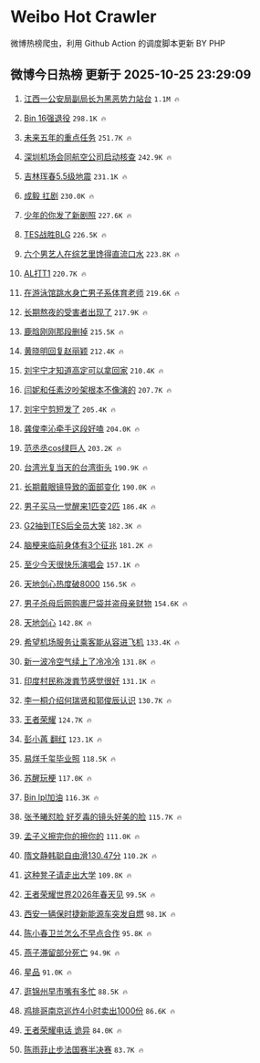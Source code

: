 # Weibo Hot Crawler 



微博热榜爬虫，利用 Github Action 的调度脚本更新 BY PHP 


## 微博今日热榜 更新于 2025-10-25 23:29:09 
1. [江西一公安局副局长为黑恶势力站台](https://s.weibo.com/weibo?q=%23%E6%B1%9F%E8%A5%BF%E4%B8%80%E5%85%AC%E5%AE%89%E5%B1%80%E5%89%AF%E5%B1%80%E9%95%BF%E4%B8%BA%E9%BB%91%E6%81%B6%E5%8A%BF%E5%8A%9B%E7%AB%99%E5%8F%B0%23&t=31&band_rank=1&Refer=top) `1.1M 🔥` 

1. [Bin 16强退役](https://s.weibo.com/weibo?q=Bin%2016%E5%BC%BA%E9%80%80%E5%BD%B9&t=31&band_rank=2&Refer=top) `298.1K 🔥` 

1. [未来五年的重点任务](https://s.weibo.com/weibo?q=%23%E6%9C%AA%E6%9D%A5%E4%BA%94%E5%B9%B4%E7%9A%84%E9%87%8D%E7%82%B9%E4%BB%BB%E5%8A%A1%23&t=31&band_rank=3&Refer=top) `251.7K 🔥` 

1. [深圳机场会同航空公司启动核查](https://s.weibo.com/weibo?q=%23%E6%B7%B1%E5%9C%B3%E6%9C%BA%E5%9C%BA%E4%BC%9A%E5%90%8C%E8%88%AA%E7%A9%BA%E5%85%AC%E5%8F%B8%E5%90%AF%E5%8A%A8%E6%A0%B8%E6%9F%A5%23&t=31&band_rank=4&Refer=top) `242.9K 🔥` 

1. [吉林珲春5.5级地震](https://s.weibo.com/weibo?q=%23%E5%90%89%E6%9E%97%E7%8F%B2%E6%98%A55.5%E7%BA%A7%E5%9C%B0%E9%9C%87%23&t=31&band_rank=5&Refer=top) `231.1K 🔥` 

1. [成毅 扛剧](https://s.weibo.com/weibo?q=%E6%88%90%E6%AF%85%20%E6%89%9B%E5%89%A7&t=31&band_rank=6&Refer=top) `230.0K 🔥` 

1. [少年的你发了新剧照](https://s.weibo.com/weibo?q=%E5%B0%91%E5%B9%B4%E7%9A%84%E4%BD%A0%E5%8F%91%E4%BA%86%E6%96%B0%E5%89%A7%E7%85%A7&t=31&band_rank=7&Refer=top) `227.6K 🔥` 

1. [TES战胜BLG](https://s.weibo.com/weibo?q=TES%E6%88%98%E8%83%9CBLG&t=31&band_rank=8&Refer=top) `226.5K 🔥` 

1. [六个男艺人在综艺里馋得直流口水](https://s.weibo.com/weibo?q=%E5%85%AD%E4%B8%AA%E7%94%B7%E8%89%BA%E4%BA%BA%E5%9C%A8%E7%BB%BC%E8%89%BA%E9%87%8C%E9%A6%8B%E5%BE%97%E7%9B%B4%E6%B5%81%E5%8F%A3%E6%B0%B4&t=31&band_rank=9&Refer=top) `223.8K 🔥` 

1. [AL打T1](https://s.weibo.com/weibo?q=AL%E6%89%93T1&t=31&band_rank=10&Refer=top) `220.7K 🔥` 

1. [在游泳馆跳水身亡男子系体育老师](https://s.weibo.com/weibo?q=%23%E5%9C%A8%E6%B8%B8%E6%B3%B3%E9%A6%86%E8%B7%B3%E6%B0%B4%E8%BA%AB%E4%BA%A1%E7%94%B7%E5%AD%90%E7%B3%BB%E4%BD%93%E8%82%B2%E8%80%81%E5%B8%88%23&t=31&band_rank=11&Refer=top) `219.6K 🔥` 

1. [长期熬夜的受害者出现了](https://s.weibo.com/weibo?q=%E9%95%BF%E6%9C%9F%E7%86%AC%E5%A4%9C%E7%9A%84%E5%8F%97%E5%AE%B3%E8%80%85%E5%87%BA%E7%8E%B0%E4%BA%86&t=31&band_rank=12&Refer=top) `217.9K 🔥` 

1. [鹿晗刚刚那段删掉](https://s.weibo.com/weibo?q=%E9%B9%BF%E6%99%97%E5%88%9A%E5%88%9A%E9%82%A3%E6%AE%B5%E5%88%A0%E6%8E%89&t=31&band_rank=13&Refer=top) `215.5K 🔥` 

1. [黄晓明回复赵丽颖](https://s.weibo.com/weibo?q=%E9%BB%84%E6%99%93%E6%98%8E%E5%9B%9E%E5%A4%8D%E8%B5%B5%E4%B8%BD%E9%A2%96&t=31&band_rank=14&Refer=top) `212.4K 🔥` 

1. [刘宇宁才知道高定可以拿回家](https://s.weibo.com/weibo?q=%E5%88%98%E5%AE%87%E5%AE%81%E6%89%8D%E7%9F%A5%E9%81%93%E9%AB%98%E5%AE%9A%E5%8F%AF%E4%BB%A5%E6%8B%BF%E5%9B%9E%E5%AE%B6&t=31&band_rank=15&Refer=top) `210.4K 🔥` 

1. [闫妮和任素汐吵架根本不像演的](https://s.weibo.com/weibo?q=%E9%97%AB%E5%A6%AE%E5%92%8C%E4%BB%BB%E7%B4%A0%E6%B1%90%E5%90%B5%E6%9E%B6%E6%A0%B9%E6%9C%AC%E4%B8%8D%E5%83%8F%E6%BC%94%E7%9A%84&t=31&band_rank=16&Refer=top) `207.7K 🔥` 

1. [刘宇宁剪短发了](https://s.weibo.com/weibo?q=%E5%88%98%E5%AE%87%E5%AE%81%E5%89%AA%E7%9F%AD%E5%8F%91%E4%BA%86&t=31&band_rank=17&Refer=top) `205.4K 🔥` 

1. [龚俊李沁牵手这段好嗑](https://s.weibo.com/weibo?q=%E9%BE%9A%E4%BF%8A%E6%9D%8E%E6%B2%81%E7%89%B5%E6%89%8B%E8%BF%99%E6%AE%B5%E5%A5%BD%E5%97%91&t=31&band_rank=18&Refer=top) `204.0K 🔥` 

1. [范丞丞cos绿巨人](https://s.weibo.com/weibo?q=%23%E8%8C%83%E4%B8%9E%E4%B8%9Ecos%E7%BB%BF%E5%B7%A8%E4%BA%BA%23&t=31&band_rank=19&Refer=top) `203.2K 🔥` 

1. [台湾光复当天的台湾街头](https://s.weibo.com/weibo?q=%23%E5%8F%B0%E6%B9%BE%E5%85%89%E5%A4%8D%E5%BD%93%E5%A4%A9%E7%9A%84%E5%8F%B0%E6%B9%BE%E8%A1%97%E5%A4%B4%23&t=31&band_rank=20&Refer=top) `190.9K 🔥` 

1. [长期戴眼镜导致的面部变化](https://s.weibo.com/weibo?q=%E9%95%BF%E6%9C%9F%E6%88%B4%E7%9C%BC%E9%95%9C%E5%AF%BC%E8%87%B4%E7%9A%84%E9%9D%A2%E9%83%A8%E5%8F%98%E5%8C%96&t=31&band_rank=21&Refer=top) `190.0K 🔥` 

1. [男子买马一觉醒来1匹变2匹](https://s.weibo.com/weibo?q=%23%E7%94%B7%E5%AD%90%E4%B9%B0%E9%A9%AC%E4%B8%80%E8%A7%89%E9%86%92%E6%9D%A51%E5%8C%B9%E5%8F%982%E5%8C%B9%23&t=31&band_rank=22&Refer=top) `186.4K 🔥` 

1. [G2抽到TES后全员大笑](https://s.weibo.com/weibo?q=G2%E6%8A%BD%E5%88%B0TES%E5%90%8E%E5%85%A8%E5%91%98%E5%A4%A7%E7%AC%91&t=31&band_rank=23&Refer=top) `182.3K 🔥` 

1. [脑梗来临前身体有3个征兆](https://s.weibo.com/weibo?q=%23%E8%84%91%E6%A2%97%E6%9D%A5%E4%B8%B4%E5%89%8D%E8%BA%AB%E4%BD%93%E6%9C%893%E4%B8%AA%E5%BE%81%E5%85%86%23&t=31&band_rank=24&Refer=top) `181.2K 🔥` 

1. [至少今天很快乐演唱会](https://s.weibo.com/weibo?q=%E8%87%B3%E5%B0%91%E4%BB%8A%E5%A4%A9%E5%BE%88%E5%BF%AB%E4%B9%90%E6%BC%94%E5%94%B1%E4%BC%9A&t=31&band_rank=25&Refer=top) `157.1K 🔥` 

1. [天地剑心热度破8000](https://s.weibo.com/weibo?q=%23%E5%A4%A9%E5%9C%B0%E5%89%91%E5%BF%83%E7%83%AD%E5%BA%A6%E7%A0%B48000%23&t=31&band_rank=26&Refer=top) `156.5K 🔥` 

1. [男子杀母后网购裹尸袋并盗母亲财物](https://s.weibo.com/weibo?q=%23%E7%94%B7%E5%AD%90%E6%9D%80%E6%AF%8D%E5%90%8E%E7%BD%91%E8%B4%AD%E8%A3%B9%E5%B0%B8%E8%A2%8B%E5%B9%B6%E7%9B%97%E6%AF%8D%E4%BA%B2%E8%B4%A2%E7%89%A9%23&t=31&band_rank=27&Refer=top) `154.6K 🔥` 

1. [天地剑心](https://s.weibo.com/weibo?q=%E5%A4%A9%E5%9C%B0%E5%89%91%E5%BF%83&t=31&band_rank=28&Refer=top) `142.8K 🔥` 

1. [希望机场服务让乘客能从容进飞机](https://s.weibo.com/weibo?q=%23%E5%B8%8C%E6%9C%9B%E6%9C%BA%E5%9C%BA%E6%9C%8D%E5%8A%A1%E8%AE%A9%E4%B9%98%E5%AE%A2%E8%83%BD%E4%BB%8E%E5%AE%B9%E8%BF%9B%E9%A3%9E%E6%9C%BA%23&t=31&band_rank=29&Refer=top) `133.4K 🔥` 

1. [新一波冷空气续上了冷冷冷](https://s.weibo.com/weibo?q=%23%E6%96%B0%E4%B8%80%E6%B3%A2%E5%86%B7%E7%A9%BA%E6%B0%94%E7%BB%AD%E4%B8%8A%E4%BA%86%E5%86%B7%E5%86%B7%E5%86%B7%23&t=31&band_rank=30&Refer=top) `131.8K 🔥` 

1. [印度村民称泼粪节感觉很好](https://s.weibo.com/weibo?q=%23%E5%8D%B0%E5%BA%A6%E6%9D%91%E6%B0%91%E7%A7%B0%E6%B3%BC%E7%B2%AA%E8%8A%82%E6%84%9F%E8%A7%89%E5%BE%88%E5%A5%BD%23&t=31&band_rank=31&Refer=top) `131.1K 🔥` 

1. [李一桐介绍何瑞贤和郭俊辰认识](https://s.weibo.com/weibo?q=%E6%9D%8E%E4%B8%80%E6%A1%90%E4%BB%8B%E7%BB%8D%E4%BD%95%E7%91%9E%E8%B4%A4%E5%92%8C%E9%83%AD%E4%BF%8A%E8%BE%B0%E8%AE%A4%E8%AF%86&t=31&band_rank=32&Refer=top) `130.7K 🔥` 

1. [王者荣耀](https://s.weibo.com/weibo?q=%E7%8E%8B%E8%80%85%E8%8D%A3%E8%80%80&t=31&band_rank=33&Refer=top) `124.7K 🔥` 

1. [彭小苒 翻红](https://s.weibo.com/weibo?q=%E5%BD%AD%E5%B0%8F%E8%8B%92%20%E7%BF%BB%E7%BA%A2&t=31&band_rank=34&Refer=top) `123.1K 🔥` 

1. [易烊千玺毕业照](https://s.weibo.com/weibo?q=%E6%98%93%E7%83%8A%E5%8D%83%E7%8E%BA%E6%AF%95%E4%B8%9A%E7%85%A7&t=31&band_rank=35&Refer=top) `118.5K 🔥` 

1. [苏醒玩梗](https://s.weibo.com/weibo?q=%E8%8B%8F%E9%86%92%E7%8E%A9%E6%A2%97&t=31&band_rank=36&Refer=top) `117.0K 🔥` 

1. [Bin lpl加油](https://s.weibo.com/weibo?q=Bin%20lpl%E5%8A%A0%E6%B2%B9&t=31&band_rank=37&Refer=top) `116.3K 🔥` 

1. [张予曦怼脸 好歹毒的镜头好美的脸](https://s.weibo.com/weibo?q=%E5%BC%A0%E4%BA%88%E6%9B%A6%E6%80%BC%E8%84%B8%20%E5%A5%BD%E6%AD%B9%E6%AF%92%E7%9A%84%E9%95%9C%E5%A4%B4%E5%A5%BD%E7%BE%8E%E7%9A%84%E8%84%B8&t=31&band_rank=38&Refer=top) `115.7K 🔥` 

1. [孟子义擦完你的擦你的](https://s.weibo.com/weibo?q=%23%E5%AD%9F%E5%AD%90%E4%B9%89%E6%93%A6%E5%AE%8C%E4%BD%A0%E7%9A%84%E6%93%A6%E4%BD%A0%E7%9A%84%23&t=31&band_rank=39&Refer=top) `111.0K 🔥` 

1. [隋文静韩聪自由滑130.47分](https://s.weibo.com/weibo?q=%23%E9%9A%8B%E6%96%87%E9%9D%99%E9%9F%A9%E8%81%AA%E8%87%AA%E7%94%B1%E6%BB%91130.47%E5%88%86%23&t=31&band_rank=40&Refer=top) `110.2K 🔥` 

1. [这种凳子请走出大学](https://s.weibo.com/weibo?q=%E8%BF%99%E7%A7%8D%E5%87%B3%E5%AD%90%E8%AF%B7%E8%B5%B0%E5%87%BA%E5%A4%A7%E5%AD%A6&t=31&band_rank=41&Refer=top) `109.8K 🔥` 

1. [王者荣耀世界2026年春天见](https://s.weibo.com/weibo?q=%23%E7%8E%8B%E8%80%85%E8%8D%A3%E8%80%80%E4%B8%96%E7%95%8C2026%E5%B9%B4%E6%98%A5%E5%A4%A9%E8%A7%81%23&t=31&band_rank=42&Refer=top) `99.5K 🔥` 

1. [西安一辆保时捷新能源车突发自燃](https://s.weibo.com/weibo?q=%23%E8%A5%BF%E5%AE%89%E4%B8%80%E8%BE%86%E4%BF%9D%E6%97%B6%E6%8D%B7%E6%96%B0%E8%83%BD%E6%BA%90%E8%BD%A6%E7%AA%81%E5%8F%91%E8%87%AA%E7%87%83%23&t=31&band_rank=43&Refer=top) `98.1K 🔥` 

1. [陈小春卫兰怎么不早点合作](https://s.weibo.com/weibo?q=%E9%99%88%E5%B0%8F%E6%98%A5%E5%8D%AB%E5%85%B0%E6%80%8E%E4%B9%88%E4%B8%8D%E6%97%A9%E7%82%B9%E5%90%88%E4%BD%9C&t=31&band_rank=44&Refer=top) `95.8K 🔥` 

1. [燕子滞留部分死亡](https://s.weibo.com/weibo?q=%23%E7%87%95%E5%AD%90%E6%BB%9E%E7%95%99%E9%83%A8%E5%88%86%E6%AD%BB%E4%BA%A1%23&t=31&band_rank=45&Refer=top) `94.9K 🔥` 

1. [星品](https://s.weibo.com/weibo?q=%E6%98%9F%E5%93%81&t=31&band_rank=46&Refer=top) `91.0K 🔥` 

1. [逛锦州早市嘴有多忙](https://s.weibo.com/weibo?q=%23%E9%80%9B%E9%94%A6%E5%B7%9E%E6%97%A9%E5%B8%82%E5%98%B4%E6%9C%89%E5%A4%9A%E5%BF%99%23&t=31&band_rank=47&Refer=top) `88.5K 🔥` 

1. [鸡排哥南京巡炸4小时卖出1000份](https://s.weibo.com/weibo?q=%23%E9%B8%A1%E6%8E%92%E5%93%A5%E5%8D%97%E4%BA%AC%E5%B7%A1%E7%82%B84%E5%B0%8F%E6%97%B6%E5%8D%96%E5%87%BA1000%E4%BB%BD%23&t=31&band_rank=48&Refer=top) `86.6K 🔥` 

1. [王者荣耀电话 诡异](https://s.weibo.com/weibo?q=%E7%8E%8B%E8%80%85%E8%8D%A3%E8%80%80%E7%94%B5%E8%AF%9D%20%E8%AF%A1%E5%BC%82&t=31&band_rank=49&Refer=top) `84.0K 🔥` 

1. [陈雨菲止步法国赛半决赛](https://s.weibo.com/weibo?q=%23%E9%99%88%E9%9B%A8%E8%8F%B2%E6%AD%A2%E6%AD%A5%E6%B3%95%E5%9B%BD%E8%B5%9B%E5%8D%8A%E5%86%B3%E8%B5%9B%23&t=31&band_rank=50&Refer=top) `83.7K 🔥` 

